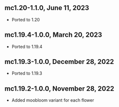 ## mc1.20-1.1.0, June 11, 2023

- Ported to 1.20

## mc1.19.4-1.0.0, March 20, 2023

- Ported to 1.19.4

## mc1.19.3-1.0.0, December 28, 2022

- Ported to 1.19.3

## mc1.19.2-1.0.0, November 28, 2022

- Added moobloom variant for each flower